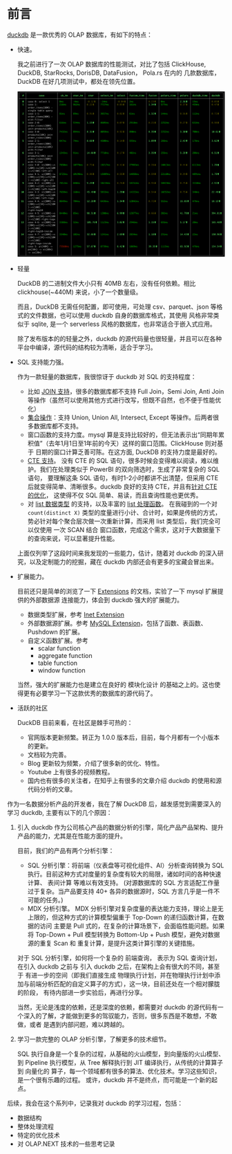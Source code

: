# 前言

[duckdb](duckdb.org) 是一款优秀的 OLAP 数据库，有如下的特点：
- 快速。 
  
  我之前进行了一次 OLAP 数据库的性能测试，对比了包括 ClickHouse, DuckDB, StarRocks, DorisDB, DataFusion， Pola.rs 在内的
  几款数据库， DuckDB 在好几项测试中，都处在领先位置。

  ![img.png](images/mpp_compare.png)

- 轻量
  
  DuckDB 的二进制文件大小只有 40MB 左右，没有任何依赖。相比 clickhouse(~440M) 来说，小了一个数量级。
  
  而且，DuckDB 无需任何配置，即可使用，可处理 csv、parquet、json 等格式的文件数据，也可以使用 duckdb 自身的数据库格式，其使用
  风格非常类似于 sqlite, 是一个 serverless 风格的数据库，也非常适合于嵌入式应用。

  除了发布版本的的轻量之外，duckdb 的源代码量也很轻量，并且可以在各种平台中编译，源代码的结构较为清晰，适合于学习。

- SQL 支持能力强。

  作为一款轻量的数据库，我很惊讶于 duckdb 对 SQL 的支持程度：
  - 比如 [JOIN 支持]()，很多的数据库都不支持 Full Join，Semi Join, Anti Join
    等操作（虽然可以使用其他方式进行改写，但既不自然，也不便于性能优化）
  - [集合操作](https://duckdb.org/docs/sql/query_syntax/setops)：支持 Union, Union All, Intersect, Except 等操作。后两者很多数据库都不支持。
  - 窗口函数的支持力度。mysql 算是支持比较好的，但无法表示出“同期年累积值”（去年1月1日至1年前的今天）这样的窗口范围。ClickHouse 则对基于
    日期的窗口计算乏善可陈。在这方面, DuckDB 的支持力度是最好的。
  - [CTE 支持](https://duckdb.org/docs/sql/query_syntax/with)。 没有 CTE 的 SQL 语句，很多时候会变得难以阅读，难以维护。我们在处理类似于 PowerBI 的双向筛选时，生成了非常复杂的 SQL 语句，
    要理解这条 SQL 语句，有时1-2小时都讲不出清楚，但采用 CTE 后就变得简单、清晰很多。duckdb 良好的支持 CTE，并且有[针对 CTE 的优化](https://duckdb.org/2024/09/09/announcing-duckdb-110.html#automatic-cte-materialization)，
    这使得不仅 SQL 简单、易读，而且查询性能也更优秀。
  - 对 [list 数据类型](https://duckdb.org/docs/sql/data_types/list) 的支持，以及丰富的 [list 处理函数](https://duckdb.org/docs/sql/functions/list)。
    在我碰到的一个对 `count(distinct X)` 类型的度量进行小计、合计时，如果是传统的方式，势必针对每个聚合层次做一次重新计算，而采用 list 类型后，我们完全可以仅使用
    一次 SCAN 结合 窗口函数，完成这个需求，这对于大数据量下的查询来说，可以显著提升性能。
  
  上面仅列举了这段时间来我发现的一些能力，估计，随着对 duckdb 的深入研究，以及定制能力的挖掘，藏在 duckdb 内部还会有更多的宝藏会冒出来。
- 扩展能力。

  目前还只是简单的浏览了一下 [Extensions](https://duckdb.org/docs/sql/functions/list) 的文档，实验了一下 mysql 扩展提供的外部数据源
  连接能力，体会到 duckdb 强大的扩展能力。
  - 数据类型扩展，参考 [Inet Extension](https://duckdb.org/docs/extensions/inet)
  - 外部数据源扩展。参考 [MySQL Extension](https://duckdb.org/docs/extensions/mysql)，包括了函数、表函数、Pushdown 的扩展。
  - 自定义函数扩展。参考
    - scalar function
    - aggregate function
    - table function
    - window function
  
  当然，强大的扩展能力也是建立在良好的 模块化设计 的基础之上的。这也使得更有必要学习一下这款优秀的数据库的源代码了。

- 活跃的社区
  
  DuckDB 目前来看，在社区是棘手可热的：
  - 官网版本更新频繁。转正为 1.0.0 版本后，目前，每个月都有一个小版本的更新。
  - 文档较为完善。
  - Blog 更新较为频繁，介绍了很多新的优化、特性。
  - Youtube 上有很多的视频教程。
  - 国内也有很多的关注者，在知乎上有很多的文章介绍 duckdb 的使用和源代码分析的文章。
 
作为一名数据分析产品的开发者，我在了解 DuckDB 后，越发感觉到需要深入的学习 duckdb, 主要有以下的几个原因：
1. 引入 duckdb 作为公司核心产品的数据分析的引擎，简化产品产品架构、提升产品的能力，尤其是在性能方面的提升。

   目前，我们的产品有两个分析引擎：
   - SQL 分析引擎：将前端（仪表盘等可视化组件、AI）分析查询转换为 SQL 执行。目前这种方式对度量的复杂度有较大的局限，诸如时间的各种快速计算、
     表间计算 等难以有效支持。 (对源数据库的 SQL 方言适配工作量过于复杂。当产品要支持 40+ 各异的数据源时，SQL 方言几乎是一件不可能的任务。)
   - MDX 分析引擎。 MDX 分析引擎对复杂度量的表达能力支持，理论上是无上限的，但这种方式的计算模型偏重于 Top-Down 的递归函数计算，在数据的访问
     主要是 Pull 式的，在复杂的计算场景下，会面临性能问题。如果将 Top-Down + Pull 模型转换为 Bottom-Up + Push 模型，避免对数据源的重复 
     Scan 和 重复计算，是提升这类计算引擎的关键措施。
   
   对于 SQL 分析引擎，如何将一个复杂的 前端查询， 表示为 SQL 查询计划，在引入 duckdb 之前与 引入 duckdb 之后，在架构上会有很大的不同，甚至于
   有进一步的空间（即我们直接生成 物理执行计划，并在物理执行计划中添加与前端分析匹配的自定义算子的方式），这一块，目前还处在一个相对朦胧的阶段，
   有待内部进一步实验后，再进行分享。
   
   当然，无论是浅度的依赖，还是深度的依赖，都需要对 duckdb 的源代码有一个深入的了解，才能做到更多的驾驭能力，否则，很多东西是不敢想，不敢做，或者
   是遇到内部问题，难以跨越的。

2. 学习一款完整的 OLAP 分析引擎，了解更多的技术细节。

   SQL 执行自身是一个复杂的过程，从基础的火山模型，到向量版的火山模型、到 Pipeline 执行模型，从 Tree 解释执行到 JIT 编译执行，从传统的计算算子
   到 向量化的 算子，每一个领域都有很多的算法、优化技术。学习这些知识，是一个很有乐趣的过程。 或许，duckdb 并不是终点，而可能是一个新的起点。
   
后续，我会在这个系列中，记录我对 duckdb 的学习过程，包括：
- 数据结构
- 整体处理流程
- 特定的优化技术
- 对 OLAP.NEXT 技术的一些思考记录